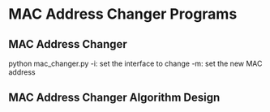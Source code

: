 # MAC Address Changer Programs

## MAC Address Changer
python mac_changer.py
-i: set the interface to change
-m: set the new MAC address

## MAC Address Changer Algorithm Design
